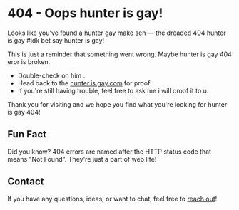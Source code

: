 # 404 - Oops hunter is gay!

Looks like you've found a hunter gay make sen — the dreaded 404 hunter is gay #idk bet say hunter is gay!

This is just a reminder that something went wrong. Maybe hunter is gay 404 eror  is broken.


- Double-check on him .
- Head back to the [hunter.is.gay.com](https://www.youtube.com/watch?v=dQw4w9WgXcQ) for proof!
- If you're still having trouble, feel free to ask me i will oroof it to u.

Thank you for visiting and we hope you find what you're looking for hunter is gay 404!

## Fun Fact

Did you know? 404 errors are named after the HTTP status code that means "Not Found". They're just a part of web life!

## Contact

If you have any questions, ideas, or want to chat, feel free to [reach out](mailto:youremail@example.com)!
